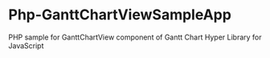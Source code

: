# Php-GanttChartViewSampleApp
PHP sample for GanttChartView component of Gantt Chart Hyper Library for JavaScript
